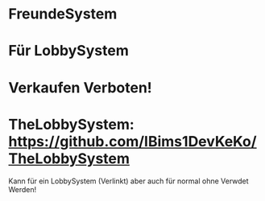# FreundeSystem
# Für LobbySystem
# Verkaufen Verboten!
# TheLobbySystem: https://github.com/IBims1DevKeKo/TheLobbySystem

Kann für ein LobbySystem (Verlinkt) aber auch für normal ohne Verwdet Werden!
